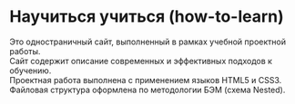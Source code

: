 # Научиться учиться (how-to-learn)
Это одностраничный сайт, выполненный в рамках учебной проектной работы.  
Сайт содержит описание современных и эффективных подходов к обучению.  
Проектная работа выполнена с применением языков HTML5 и CSS3. Файловая структура оформлена по методологии БЭМ (схема Nested).

